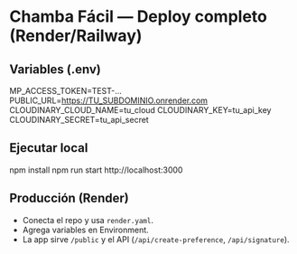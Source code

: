 # Chamba Fácil — Deploy completo (Render/Railway)

## Variables (.env)
MP_ACCESS_TOKEN=TEST-...
PUBLIC_URL=https://TU_SUBDOMINIO.onrender.com
CLOUDINARY_CLOUD_NAME=tu_cloud
CLOUDINARY_KEY=tu_api_key
CLOUDINARY_SECRET=tu_api_secret

## Ejecutar local
npm install
npm run start
http://localhost:3000

## Producción (Render)
- Conecta el repo y usa `render.yaml`.
- Agrega variables en Environment.
- La app sirve `/public` y el API (`/api/create-preference`, `/api/signature`).

